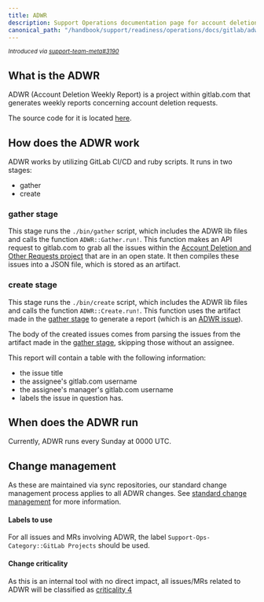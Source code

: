 ```yaml
---
title: ADWR
description: Support Operations documentation page for account deletion weekly reports
canonical_path: "/handbook/support/readiness/operations/docs/gitlab/adwr"
---
```


<sup>*Introduced via [support-team-meta#3190](https://gitlab.com/gitlab-com/support/support-team-meta/-/issues/3190)*</sup>

## What is the ADWR

ADWR (Account Deletion Weekly Report) is a project within gitlab.com that
generates weekly reports concerning account deletion requests.

The source code for it is located
[here](https://gitlab.com/gitlab-com/support/toolbox/adwr).

## How does the ADWR work

ADWR works by utilizing GitLab CI/CD and ruby scripts. It runs in two stages:

- gather
- create

### gather stage

This stage runs the `./bin/gather` script, which includes the ADWR lib files and
calls the function `ADWR::Gather.run!`. This function makes an API request to
gitlab.com to grab all the issues within the
[Account Deletion and Other Requests project](https://gitlab.com/gitlab-com/gdpr-request)
that are in an open state. It then compiles these issues into a JSON file, which
is stored as an artifact.

### create stage

This stage runs the `./bin/create` script, which includes the ADWR lib files and
calls the function `ADWR::Create.run!`. This function uses the artifact made in
the [gather stage](#gather-stage) to generate a report (which is an
[ADWR issue](https://gitlab.com/gitlab-com/support/internal-requests/-/issues?scope=all&state=opened&label_name[]=ADWR)).

The body of the created issues comes from parsing the issues from the artifact
made in the [gather stage](#gather-stage), skipping those without an assignee.

This report will contain a table with the following information:

- the issue title
- the assignee's gitlab.com username
- the assignee's manager's gitlab.com username
- labels the issue in question has.

## When does the ADWR run

Currently, ADWR runs every Sunday at 0000 UTC.

## Change management

As these are maintained via sync repositories, our standard change management
process applies to all ADWR changes. See
[standard change management](/handbook/support/readiness/operations/docs/change_management#standard-change-management)
for more information.

#### Labels to use

For all issues and MRs involving ADWR, the label
`Support-Ops-Category::GitLab Projects` should be used.

#### Change criticality

As this is an internal tool with no direct impact, all issues/MRs related to
ADWR will be classified as
[criticality 4](/handbook/support/readiness/operations/docs/change_criticalities#criticality-4)
